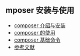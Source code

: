 
mposer 安装与使用
---------

+ [composer 介绍与安装](https://github.com/cuijiji/study-and-grow-up/blob/master/composer/composer.md "composer 介绍与安装")
+ [composer 的使用](https://github.com/cuijiji/study-and-grow-up/blob/master/composer/composerDo.md "composer 的使用")
+ [composer 基础命令](https://github.com/cuijiji/study-and-grow-up/blob/master/composer/composerCMd.md "composer 基础命令")
+ [参考文献](https://github.com/cuijiji/study-and-grow-up/blob/master/composer/composerWord.md "参考文献")

